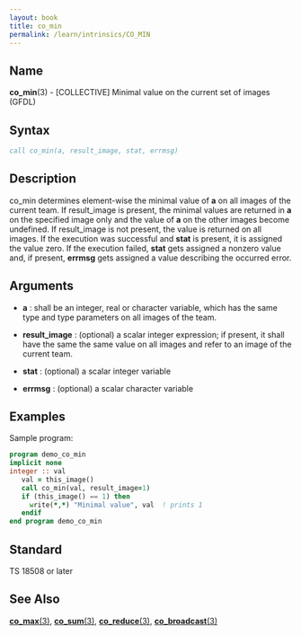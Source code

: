 ```yaml
---
layout: book
title: co_min
permalink: /learn/intrinsics/CO_MIN
---
```

## __Name__

__co\_min__(3) - \[COLLECTIVE\] Minimal value on the current set of images
(GFDL)

## __Syntax__
```fortran
call co_min(a, result_image, stat, errmsg)
```
## __Description__

co\_min determines element-wise the minimal value of __a__ on all images of
the current team. If result\_image is present, the minimal values are
returned in __a__ on the specified image only and the value of __a__ on the
other images become undefined. If result\_image is not present, the
value is returned on all images. If the execution was successful and
__stat__ is present, it is assigned the value zero. If the execution failed,
__stat__ gets assigned a nonzero value and, if present, __errmsg__ gets assigned
a value describing the occurred error.

## __Arguments__

  - __a__
    : shall be an integer, real or character variable, which has the same
    type and type parameters on all images of the team.

  - __result\_image__
    : (optional) a scalar integer expression; if present, it shall have
    the same the same value on all images and refer to an image of the
    current team.

  - __stat__
    : (optional) a scalar integer variable

  - __errmsg__
    : (optional) a scalar character variable

## __Examples__

Sample program:

```fortran
program demo_co_min
implicit none
integer :: val
   val = this_image()
   call co_min(val, result_image=1)
   if (this_image() == 1) then
     write(*,*) "Minimal value", val  ! prints 1
   endif
end program demo_co_min
```

## __Standard__

TS 18508 or later

## __See Also__

[__co\_max__(3)](CO_MAX),
[__co\_sum__(3)](CO_SUM),
[__co\_reduce__(3)](CO_REDUCE),
[__co\_broadcast__(3)](CO_BROADCAST)
